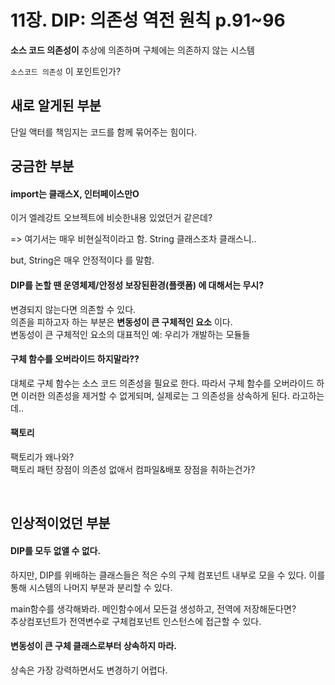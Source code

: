 
# 11장. DIP: 의존성 역전 원칙 p.91~96

**소스 코드 의존성이** 추상에 의존하며 구체에는 의존하지 않는 시스템

`소스코드 의존성` 이 포인트인가?




## 새로 알게된 부분



단일 액터를 책임지는 코드를 함께 묶어주는 힘이다.

## 궁금한 부분

#### import는 클래스X, 인터페이스만O 
이거 엘레강트 오브젝트에 비슷한내용 있었던거 같은데?

=> 여기서는 매우 비현실적이라고 함.
String 클래스조차 클래스니..

but, String은 매우 안정적이다 를 말함.

#### DIP를 논할 땐 운영체제/안정성 보장된환경(플랫폼) 에 대해서는 무시?
변경되지 않는다면 의존할 수 있다.    
의존을 피하고자 하는 부분은 **변동성이 큰 구체적인 요소** 이다.  
변동성이 큰 구체적인 요소의 대표적인 예: 우리가 개발하는 모듈들

#### 구체 함수를 오버라이드 하지말라??
대체로 구체 함수는 소스 코드 의존성을 필요로 한다. 따라서 구체 함수를 오버라이드 하면 이러한 의존성을 제거할 수 없게되며, 실제로는 그 의존성을 상속하게 된다. 라고하는데..

#### 팩토리
팩토리가 왜나와?  
팩토리 패턴 장점이 의존성 없애서 컴파일&배포 장점을 취하는건가?  

&nbsp;
&nbsp;

## 인상적이었던 부분

#### DIP를 모두 없앨 수 없다.
하지만, DIP를 위배하는 클래스들은 적은 수의 구체 컴포넌트 내부로 모을 수 있다. 이를 통해 시스템의 나머지 부분과 분리할 수 있다.

main함수를 생각해봐라. 메인함수에서 모든걸 생성하고, 전역에 저장해둔다면?  
추상컴포넌트가 전역변수로 구체컴포넌트 인스턴스에 접근할 수 있다.

#### 변동성이 큰 구체 클래스로부터 상속하지 마라.
상속은 가장 강력하면서도 변경하기 어렵다.
